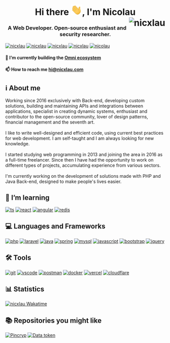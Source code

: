 <h1 align="center">Hi there <img src="hi.gif" width="35">, I'm Nicolau <br/><img align="right" src="https://komarev.com/ghpvc/?username=nicolauns" alt="nicxlau" /></h1>
<h3 align="center">A Web Developer. Open-source enthusiast and security researcher.</h3>

<p align="left">
  <a href="https://twitch.tv/nicxlau" target="blank"><img align="center" src="https://img.shields.io/badge/Twitch-9146FF?style=for-the-badge&logo=twitch&logoColor=white" alt="nicxlau" /></a>
  <a href="https://twitter.com/nicxlau" target="blank"><img align="center" src="https://img.shields.io/badge/Twitter-1DA1F2?style=for-the-badge&logo=twitter&logoColor=white" alt="nicxlau" /></a>
  <a href="https://linkedin.com/in/nicxlau" target="blank"><img align="center" src="https://img.shields.io/badge/LinkedIn-0077B5?style=for-the-badge&logo=linkedin&logoColor=white" alt="nicxlau" /></a>
  <a href="https://instagram.com/nicxlau" target="blank"><img align="center" src="https://img.shields.io/badge/Instagram-E4405F?style=for-the-badge&logo=instagram&logoColor=white" alt="nicxlau" /></a>
  <a href="https://dev.to/nicolau" target="blank"><img align="center" src="https://img.shields.io/badge/dev.to-212121?style=for-the-badge&logo=dev.to&logoColor=white" alt="nicolau" /></a>
</p>

<!-- <a href="https://github.com/nicxlau" target="_blank"><img align="right" src="thoughtful.svg" width="320"/></a> -->

<!-- - 🔭 I’m currently building the [Omni ecosystem](https://octha.com).

- 💬 Ask me about **PHP, Laravel, Jquery, JavaScript, SQL**

- 📫 How to reach me **hi@nicxlau.com** -->

#### 🔭 I’m currently building the [Omni ecosystem](https://octha.com)

#### 📫 How to reach me **hi@nicxlau.com**

## **ℹ️ About me**
Working since 2016 exclusively with Back-end, developing custom solutions, building and maintaining APIs and integrations between applications, specialist in creating dynamic systems, enthusiast and contributor to the open-source community, lover of design patterns, financial management and the seventh art.<br/><br/>I like to write well-designed and efficient code, using current best practices for web development. I am self-taught and I am always looking for new knowledge.<br/><br/>I started studying web programming in 2013 and joining the area in 2016 as a full-time freelancer. Since then I have had the opportunity to work on different types of projects, accumulating experience from various sectors.<br/><br/>I'm currently working on the development of solutions made with PHP and Java Back-end, designed to make people's lives easier.

<!-- <details><summary><span style="color:blue">show more..</span></summary> Marfa stumptown chambray hammock try-hard beard Vibecession deep v echo park offal butcher gochujang intelligentsia cloud bread twee pinterest migas snackwave viral. Ethical craft beer hoodie 3 wolf moon vexillologist church-key small batch tonx franzen meditation af sustainable gastropub. Health goth distillery Brooklyn, art party heirloom farm-to-table hashtag prism</details> -->

## **🌱 I’m learning**
<p align="left">
<a href="https://github.com/topics/ts" target="blank"><img src="https://skillicons.dev/icons?i=ts" alt="ts" width="48" height="48"/></a>
<!-- <a href="https://github.com/topics/vue" target="blank"><img src="https://skillicons.dev/icons?i=vue" alt="vue.js" width="48" height="48"/></a> -->
<a href="https://github.com/topics/react" target="blank"><img src="https://skillicons.dev/icons?i=react" alt="react" width="48" height="48"/></a>
<a href="https://github.com/topics/angular" target="blank"><img src="https://skillicons.dev/icons?i=angular" alt="angular" width="48" height="48"/></a>
<a href="https://github.com/topics/redis" target="blank"><img src="https://skillicons.dev/icons?i=redis" alt="redis" width="48" height="48"/></a>
</p>

## **💻 Languages and Frameworks**
<p align="left">
<a href="https://github.com/topics/php" target="blank"><img src="https://skillicons.dev/icons?i=php" alt="php" width="48" height="48"/></a>
<a href="https://github.com/topics/laravel" target="blank"><img src="https://skillicons.dev/icons?i=laravel" alt="laravel" width="48" height="48"/></a>
<a href="https://github.com/topics/java" target="blank"><img src="https://skillicons.dev/icons?i=java" alt="java" width="48" height="48"/></a>
<a href="https://github.com/topics/spring" target="blank"><img src="https://skillicons.dev/icons?i=spring" alt="spring" width="48" height="48"/></a>
<a href="https://github.com/topics/mysql" target="blank"><img src="https://skillicons.dev/icons?i=mysql" alt="mysql" width="48" height="48"/></a>
<!-- <a href="https://github.com/topics/redis" target="blank"><img src="https://skillicons.dev/icons?i=redis" alt="redis" width="48" height="48"/></a> -->
<!-- <a href="https://github.com/topics/ts" target="blank"><img src="https://skillicons.dev/icons?i=ts" alt="ts" width="48" height="48"/></a> -->
<!-- <a href="https://github.com/topics/vue" target="blank"><img src="https://skillicons.dev/icons?i=vue" alt="vue.js" width="48" height="48"/></a> -->
<!-- <a href="https://github.com/topics/react" target="blank"><img src="https://skillicons.dev/icons?i=react" alt="react" width="48" height="48"/></a>
<a href="https://github.com/topics/angular" target="blank"><img src="https://skillicons.dev/icons?i=angular" alt="angular" width="48" height="48"/></a> -->
<a href="https://github.com/topics/javascript" target="blank"><img src="https://skillicons.dev/icons?i=js" alt="javascript" width="48" height="48"/></a>
<a href="https://github.com/topics/bootstrap" target="blank"><img src="https://skillicons.dev/icons?i=bootstrap" alt="bootstrap" width="48" height="48"/></a>
<a href="https://github.com/topics/jquery" target="blank"><img src="https://skillicons.dev/icons?i=jquery" alt="jquery" width="48" height="48"/></a>
</p>

## **🛠️ Tools**
<p align="left">
<a href="https://github.com/topics/git" target="blank"><img src="https://skillicons.dev/icons?i=git" alt="git" width="48" height="48"/></a>
<a href="https://github.com/topics/vscode" target="blank"><img src="https://skillicons.dev/icons?i=vscode" alt="vscode" width="48" height="48"/></a>
<a href="https://github.com/topics/postman" target="blank"><img src="https://skillicons.dev/icons?i=postman" alt="postman" width="48" height="48"/></a>
<a href="https://github.com/topics/docker" target="blank"><img src="https://skillicons.dev/icons?i=docker" alt="docker" width="48" height="48"/></a>
<a href="https://github.com/topics/verc el" target="blank"><img src="https://skillicons.dev/icons?i=vercel" alt="vercel" width="48" height="48"/></a>
<a href="https://github.com/topics/cloudflare" target="blank"><img src="https://skillicons.dev/icons?i=cloudflare" alt="cloudflare" width="48" height="48"/></a>
<!-- <a href="https://github.com/topics/heroku" target="blank"><img src="https://skillicons.dev/icons?i=heroku" alt="heroku" width="48" height="48"/></a> -->
<!-- <a href="https://github.com/topics/netlify" target="blank"><img src="https://skillicons.dev/icons?i=netlify" alt="netlify" width="48" height="48"/></a> -->
</p>

## **📊 Statistics**
<!--<a href="https://github.com/nicxlau" target="blank"><img src="https://github-readme-streak-stats.herokuapp.com?user=nicxlau&theme=github-light&hide_border=true&date_format=j%20M%5B%20Y%5D" alt="nicxlau github statistics"/></a><br>
<a href="https://github.com/nicxlau?tab=repositories" target="blank"><img src="https://github-readme-stats.vercel.app/api?username=nicxlau&show_icons=true&count_private=true&include_all_commits=true" alt="nicxlau github statistics"/></a><br>
<!--<img src="https://github-readme-stats.vercel.app/api/top-langs?username=nicxlau&show_icons=true&layout=compact&hide=html" alt="nicxlau github top langs" /><br>-->

[![nicxlau Wakatime](https://github-readme-stats.vercel.app/api/wakatime?username=nicxlau&layout=compact&title_color=58a6ff&icon_color=8b949e&text_color=8b949e&bg_color=0d1117&border_color=30363d&custom_title=Languages%20experience&langs_count=10)](https://wakatime.com/@nicxlau)

<!-- [![nicxlau activity graph](https://activity-graph.herokuapp.com/graph?username=nicxlau&theme=react-dark&bg_color=0d1117&title_color=58a6ff&color=8b949e&line=58a6ff&radius=6&custom_title=Activiry%20graph&area_color=000)](https://github.com/nicxlau) -->

<!-- [![spotify-github-profile](https://spotify-github-profile.vercel.app/api/view?uid=giqaz0c2m13v6zd6w9ou3n07k&cover_image=true&theme=novatorem&bar_color=58a6ff&bar_color_cover=true)](https://spotify-github-profile.vercel.app/api/view?uid=giqaz0c2m13v6zd6w9ou3n07k&redirect=true) -->

## **📚 Repositories you might like**

[![Pincryp](https://github-readme-stats.vercel.app/api/pin/?username=attla&repo=pincryp&title_color=58a6ff&icon_color=8b949e&text_color=8b949e&bg_color=0d1117&border_color=30363d)](https://github.com/attla/data-token)
[![Data token](https://github-readme-stats.vercel.app/api/pin/?username=attla&repo=data-token&title_color=58a6ff&icon_color=8b949e&text_color=8b949e&bg_color=0d1117&border_color=30363d)](https://github.com/attla/data-token)
<!-- 
[![Data token](https://github-readme-stats.vercel.app/api/pin/?username=attla&repo=data-token&title_color=58a6ff&icon_color=8b949e&text_color=8b949e&bg_color=0d1117&border_color=30363d)](https://github.com/attla/data-token)
[![Encoded attributes](https://github-readme-stats.vercel.app/api/pin/?username=attla&repo=encoded-attributes&title_color=58a6ff&icon_color=8b949e&text_color=8b949e&bg_color=0d1117&border_color=30363d)](https://github.com/attla/encoded-attributes)
[![Attla ULID](https://github-readme-stats.vercel.app/api/pin/?username=attla&repo=ulid&title_color=58a6ff&icon_color=8b949e&text_color=8b949e&bg_color=0d1117&border_color=30363d)](https://github.com/attla/ulid)
[![Joth jquery](https://github-readme-stats.vercel.app/api/pin/?username=octhahq&repo=joth-jquery&title_color=58a6ff&icon_color=8b949e&text_color=8b949e&bg_color=0d1117&border_color=30363d)](https://github.com/octhahq/joth-jquery)
[![Attla disposable](https://github-readme-stats.vercel.app/api/pin/?username=attla&repo=disposable&title_color=58a6ff&icon_color=8b949e&text_color=8b949e&bg_color=0d1117&border_color=30363d)](https://github.com/attla/disposable)
[![Laravel HTML minify](https://github-readme-stats.vercel.app/api/pin/?username=attla&repo=laravel-html-minify&title_color=58a6ff&icon_color=8b949e&text_color=8b949e&bg_color=0d1117&border_color=30363d)](https://github.com/attla/laravel-html-minify) -->
